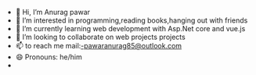 - 👋 Hi, I’m Anurag pawar
- 👀 I’m interested in programming,reading books,hanging out with friends
- 🌱 I’m currently learning web development with Asp.Net core and vue.js
- 💞️ I’m looking to collaborate on web projects projects
- 📫 to reach me mail:-pawaranurag85@outlook.com
- 😄 Pronouns: he/him
- 

<!---
Anurag666-dev/Anurag666-dev is a ✨ special ✨ repository because its `README.md` (this file) appears on your GitHub profile.
You can click the Preview link to take a look at your changes.
--->
